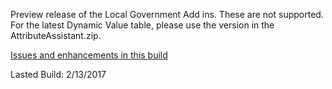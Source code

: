 Preview release of the Local Government Add ins.  These are not supported.  For the latest Dynamic Value table, please use the version in the AttributeAssistant.zip.

[Issues and enhancements in this build](
https://github.com/Esri/local-government-desktop-addins/issues?utf8=%E2%9C%93&q=is%3Aissue%20is%3Aopen%20milestone%3A%22Feb%202017%20Release%22%20label%3AInstalled)

Lasted Build: 2/13/2017
